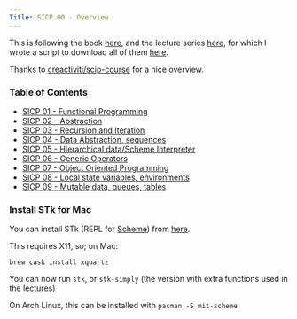 ```yaml
---
Title: SICP 00 - Overview
---
```


This is following the book [here](https://github.com/sarabander/sicp-pdf), and the lecture series [here](https://archive.org/details/ucberkeley-webcast-PL3E89002AA9B9879E?sort=titleSorter), for which I wrote a script to download all of them [here](https://gist.github.com/seanbreckenridge/44854575b03e7f643b19bf40cf7e21bd).

Thanks to [creactiviti/scip-course](https://github.com/creactiviti/sicp-course) for a nice overview.

### Table of Contents

* [SICP 01 - Functional Programming](../01)
* [SICP 02 - Abstraction](../02)
* [SICP 03 - Recursion and Iteration](../03)
* [SICP 04 - Data Abstraction, sequences](../04)
* [SICP 05 - Hierarchical data/Scheme Interpreter](../05)
* [SICP 06 - Generic Operators](../06)
* [SICP 07 - Object Oriented Programming](../07)
* [SICP 08 - Local state variables, environments](../08)
* [SICP 09 - Mutable data, queues, tables](../09)

### Install STk for Mac

You can install STk (REPL for [Scheme](<https://en.wikipedia.org/wiki/Scheme_(programming_language)>)) from [here](https://inst.eecs.berkeley.edu/~scheme/precompiled/OSX/).

This requires X11, so; on Mac:

`brew cask install xquartz`

You can now run `stk`, or `stk-simply` (the version with extra functions used in the lectures)

On Arch Linux, this can be installed with `pacman -S mit-scheme`

